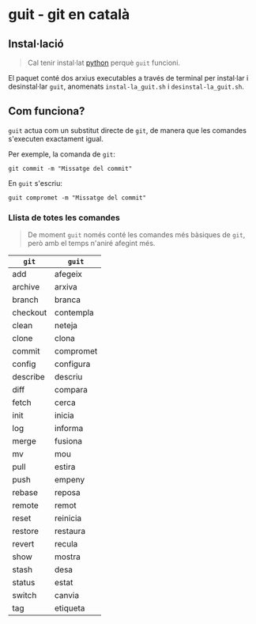 # guit - git en català
## Instal·lació
> Cal tenir instal·lat [python](https://www.python.org/downloads/) perquè `guit` funcioni.

El paquet conté dos arxius executables a través de terminal per instal·lar i desinstal·lar `guit`, anomenats `instal-la_guit.sh` i `desinstal-la_guit.sh`.

## Com funciona?
`guit` actua com un substitut directe de `git`, de manera que les comandes s'executen exactament igual.

Per exemple, la comanda de `git`:
```shell
git commit -m "Missatge del commit"
```
En `guit` s'escriu:
```shell
guit compromet -m "Missatge del commit"
```

### Llista de totes les comandes

> De moment `guit` només conté les comandes més bàsiques de `git`, però amb el temps n'aniré afegint més.

| `git` | `guit`      |
| --- | --- |
| add | afegeix |
| archive | arxiva |
| branch | branca |
| checkout | contempla |
| clean | neteja |
| clone | clona |
| commit | compromet |
| config | configura |
| describe | descriu |
| diff | compara |
| fetch | cerca |
| init | inicia |
| log | informa |
| merge | fusiona |
| mv | mou |
| pull | estira |
| push | empeny |
| rebase | reposa |
| remote | remot |
| reset | reinicia |
| restore | restaura |
| revert | recula |
| show | mostra |
| stash | desa |
| status | estat |
| switch | canvia |
| tag | etiqueta |
